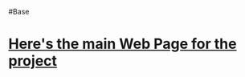 #Base

<a href="https://kevinfeyjoo.github.io/CSC435_WebProgramming/1HomePage/Projects/resume/resume.html"><b> <h1>Here's the main Web Page for the project</h1></b></a>
